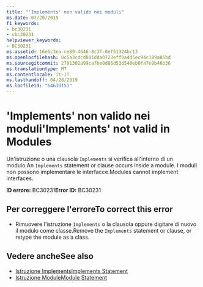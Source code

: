 ```yaml
---
title: "'Implements' non valido nei moduli"
ms.date: 07/20/2015
f1_keywords:
- bc30231
- vbc30231
helpviewer_keywords:
- BC30231
ms.assetid: 16e6c3ea-ce89-4646-8c3f-0ef51324bc13
ms.openlocfilehash: 0c5a3cdcd801dda0723eff0a4d5ec94c189a85bd
ms.sourcegitcommit: 2701302a99cafbe0d86d53d540eb0fa7e9b46b36
ms.translationtype: MT
ms.contentlocale: it-IT
ms.lasthandoff: 04/28/2019
ms.locfileid: "64639151"
---
```

# <a name="implements-not-valid-in-modules"></a><span data-ttu-id="dee45-102">'Implements' non valido nei moduli</span><span class="sxs-lookup"><span data-stu-id="dee45-102">'Implements' not valid in Modules</span></span>
<span data-ttu-id="dee45-103">Un'istruzione o una clausola `Implements` si verifica all'interno di un modulo.</span><span class="sxs-lookup"><span data-stu-id="dee45-103">An `Implements` statement or clause occurs inside a module.</span></span> <span data-ttu-id="dee45-104">I moduli non possono implementare le interfacce.</span><span class="sxs-lookup"><span data-stu-id="dee45-104">Modules cannot implement interfaces.</span></span>  
  
 <span data-ttu-id="dee45-105">**ID errore:** BC30231</span><span class="sxs-lookup"><span data-stu-id="dee45-105">**Error ID:** BC30231</span></span>  
  
## <a name="to-correct-this-error"></a><span data-ttu-id="dee45-106">Per correggere l'errore</span><span class="sxs-lookup"><span data-stu-id="dee45-106">To correct this error</span></span>  
  
- <span data-ttu-id="dee45-107">Rimuovere l'istruzione `Implements` o la clausola oppure digitare di nuovo il modulo come classe.</span><span class="sxs-lookup"><span data-stu-id="dee45-107">Remove the `Implements` statement or clause, or retype the module as a class.</span></span>  
  
## <a name="see-also"></a><span data-ttu-id="dee45-108">Vedere anche</span><span class="sxs-lookup"><span data-stu-id="dee45-108">See also</span></span>

- [<span data-ttu-id="dee45-109">Istruzione Implements</span><span class="sxs-lookup"><span data-stu-id="dee45-109">Implements Statement</span></span>](../../visual-basic/language-reference/statements/implements-statement.md)
- [<span data-ttu-id="dee45-110">Istruzione Module</span><span class="sxs-lookup"><span data-stu-id="dee45-110">Module Statement</span></span>](../../visual-basic/language-reference/statements/module-statement.md)
